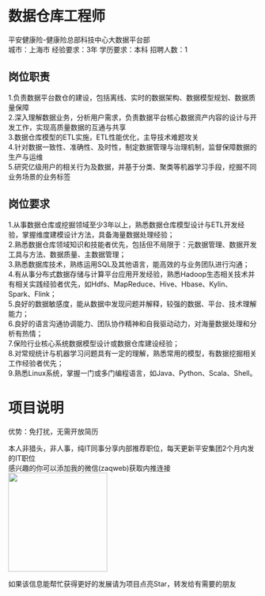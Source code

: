 # 数据仓库工程师
平安健康险-健康险总部科技中心大数据平台部  
城市：上海市 经验要求：3年 学历要求：本科  招聘人数：1

## 岗位职责
1.负责数据平台数仓的建设，包括离线、实时的数据架构、数据模型规划、数据质量保障   
2.深入理解数据业务，分析用户需求，负责数据平台核心数据资产内容的设计与开发工作，实现高质量数据的互通与共享   
3.数据仓库模型的ETL实施，ETL性能优化，主导技术难题攻关   
4.针对数据一致性、准确性、及时性，制定数据管理与治理机制，监督保障数据的生产与运维   
5.研究亿级用户的相关行为及数据，并基于分类、聚类等机器学习手段，挖掘不同业务场景的业务标签

## 岗位要求
1.从事数据仓库或挖掘领域至少3年以上，熟悉数据仓库模型设计与ETL开发经验，掌握维度建模设计方法，具备海量数据处理经验；   
2.熟悉数据仓库领域知识和技能者优先，包括但不局限于：元数据管理、数据开发工具与方法、数据质量、主数据管理；   
3.熟悉数据库技术，熟练运用SQL及其他语言，能高效的与业务团队进行沟通；   
4.有从事分布式数据存储与计算平台应用开发经验，熟悉Hadoop生态相关技术并有相关实践经验者优先，如Hdfs、MapReduce、Hive、Hbase、Kylin、Spark、Flink；   
5.良好的数据敏感度，能从数据中发现问题并解释，较强的数据、平台、技术理解能力；   
6.良好的语言沟通协调能力、团队协作精神和自我驱动动力，对海量数据处理和分析有热情；   
7.保险行业核心系统数据模型设计或数据仓库建设经验；   
8.对常规统计与机器学习问题具有一定的理解，熟悉常用的模型，有数据挖掘相关工作经验者优先；   
9.熟悉Linux系统，掌握一门或多门编程语言，如Java、Python、Scala、Shell。

# 项目说明

优势：免打扰，无需开放简历

本人非猎头，非人事，纯IT同事分享内部推荐职位，每天更新平安集团2个月内发的IT职位  
感兴趣的你可以添加我的微信(zaqweb)获取内推连接  
<img src="https://github.com/zaqweb/PA-IT-JOBS/blob/master/WechatICode.jpeg"  height="200" width="200">

如果该信息能帮忙获得更好的发展请为项目点亮Star，转发给有需要的朋友




